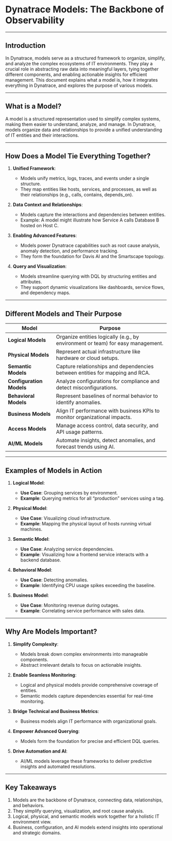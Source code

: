 
# Dynatrace Models: The Backbone of Observability

---

## Introduction

In Dynatrace, models serve as a structured framework to organize, simplify, and analyze the complex ecosystems of IT environments. They play a crucial role in abstracting raw data into meaningful layers, tying together different components, and enabling actionable insights for efficient management. This document explains what a model is, how it integrates everything in Dynatrace, and explores the purpose of various models.

---

## What is a Model?

A model is a structured representation used to simplify complex systems, making them easier to understand, analyze, and manage. In Dynatrace, models organize data and relationships to provide a unified understanding of IT entities and their interactions.

---

## How Does a Model Tie Everything Together?

1. **Unified Framework**:
   - Models unify metrics, logs, traces, and events under a single structure.
   - They map entities like hosts, services, and processes, as well as their relationships (e.g., calls, contains, depends_on).

2. **Data Context and Relationships**:
   - Models capture the interactions and dependencies between entities.
   - Example: A model might illustrate how Service A calls Database B hosted on Host C.

3. **Enabling Advanced Features**:
   - Models power Dynatrace capabilities such as root cause analysis, anomaly detection, and performance tracking.
   - They form the foundation for Davis AI and the Smartscape topology.

4. **Query and Visualization**:
   - Models streamline querying with DQL by structuring entities and attributes.
   - They support dynamic visualizations like dashboards, service flows, and dependency maps.

---

## Different Models and Their Purpose

| **Model**               | **Purpose**                                                                 |
|--------------------------|-----------------------------------------------------------------------------|
| **Logical Models**       | Organize entities logically (e.g., by environment or team) for easy management. |
| **Physical Models**      | Represent actual infrastructure like hardware or cloud setups.              |
| **Semantic Models**      | Capture relationships and dependencies between entities for mapping and RCA. |
| **Configuration Models** | Analyze configurations for compliance and detect misconfigurations.         |
| **Behavioral Models**    | Represent baselines of normal behavior to identify anomalies.               |
| **Business Models**      | Align IT performance with business KPIs to monitor organizational impacts.  |
| **Access Models**        | Manage access control, data security, and API usage patterns.               |
| **AI/ML Models**         | Automate insights, detect anomalies, and forecast trends using AI.          |

---

## Examples of Models in Action

1. **Logical Model**:
   - **Use Case**: Grouping services by environment.
   - **Example**: Querying metrics for all “production” services using a tag.

2. **Physical Model**:
   - **Use Case**: Visualizing cloud infrastructure.
   - **Example**: Mapping the physical layout of hosts running virtual machines.

3. **Semantic Model**:
   - **Use Case**: Analyzing service dependencies.
   - **Example**: Visualizing how a frontend service interacts with a backend database.

4. **Behavioral Model**:
   - **Use Case**: Detecting anomalies.
   - **Example**: Identifying CPU usage spikes exceeding the baseline.

5. **Business Model**:
   - **Use Case**: Monitoring revenue during outages.
   - **Example**: Correlating service performance with sales data.

---

## Why Are Models Important?

1. **Simplify Complexity**:
   - Models break down complex environments into manageable components.
   - Abstract irrelevant details to focus on actionable insights.

2. **Enable Seamless Monitoring**:
   - Logical and physical models provide comprehensive coverage of entities.
   - Semantic models capture dependencies essential for real-time monitoring.

3. **Bridge Technical and Business Metrics**:
   - Business models align IT performance with organizational goals.

4. **Empower Advanced Querying**:
   - Models form the foundation for precise and efficient DQL queries.

5. **Drive Automation and AI**:
   - AI/ML models leverage these frameworks to deliver predictive insights and automated resolutions.

---

## Key Takeaways

1. Models are the backbone of Dynatrace, connecting data, relationships, and behaviors.
2. They simplify querying, visualization, and root cause analysis.
3. Logical, physical, and semantic models work together for a holistic IT environment view.
4. Business, configuration, and AI models extend insights into operational and strategic domains.
